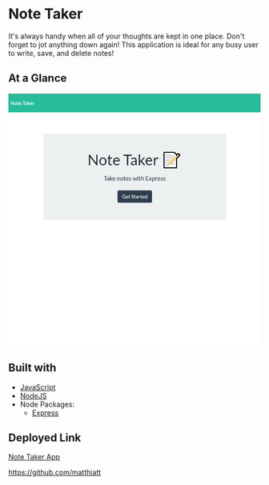 # Note Taker

It's always handy when all of your thoughts are kept in one place. Don't forget to jot anything down again! This application is ideal for any busy user to write, save, and delete notes!

## At a Glance
![Note Taker](./noteTaker.png)

## Built with
* [JavaScript](https://developer.mozilla.org/en-US/docs/Web/JavaScript)
* [NodeJS](https://nodejs.org/)
* Node Packages:
    * [Express](https://www.npmjs.com/package/express)

## Deployed Link
[Note Taker App](https://create-save-note.herokuapp.com/)

https://github.com/matthiatt